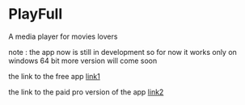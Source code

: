 # PlayFull
A media player for movies lovers

note : the app now is still in development so for now it works only on windows 64 bit more version will come soon

the link to the free app [link1](https://you-you-joseph.itch.io/playfullapp)

the link to the paid pro version of the app [link2](https://you-you-joseph.itch.io/play-full-pro)
